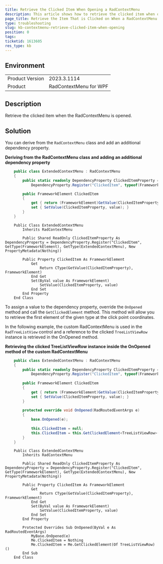 ```yaml
---
title: Retrieve the Clicked Item When Opening a RadContextMenu
description: This article shows how to retrieve the clicked item when opening the RadContextMenu
page_title: Retrieve the Item That is Clicked on When a RadContextMenu is Opened
type: troubleshooting
slug: kb-contextmenu-retrieve-clicked-item-when-opening
position: 0
tags: 
ticketid: 1613605
res_type: kb
---
```


## Environment
<table>
	<tr>
		<td>Product Version</td>
		<td>2023.3.1114</td>
	</tr>
	<tr>
		<td>Product</td>
		<td>RadContextMenu for WPF</td>
	</tr>
</table>

## Description

Retrieve the clicked item when the RadContextMenu is opened.

## Solution

You can derive from the `RadContextMenu` class and add an additional dependency property.

__Deriving from the RadContextMenu class and adding an additional dependency property__
```C#
	public class ExtendedContextMenu : RadContextMenu
	{
	    public static readonly DependencyProperty ClickedItemProperty =
	        DependencyProperty.Register("ClickedItem", typeof(FrameworkElement), typeof(ExtendedContextMenu), new PropertyMetadata(null));

	    public FrameworkElement ClickedItem
	    {
	        get { return (FrameworkElement)GetValue(ClickedItemProperty); }
	        set { SetValue(ClickedItemProperty, value); }
	    }
	}
```
```VB.NET
	Public Class ExtendedContextMenu
	    Inherits RadContextMenu

	    Public Shared ReadOnly ClickedItemProperty As DependencyProperty = DependencyProperty.Register("ClickedItem", GetType(FrameworkElement), GetType(ExtendedContextMenu), New PropertyMetadata(Nothing))

	    Public Property ClickedItem As FrameworkElement
	        Get
	            Return CType(GetValue(ClickedItemProperty), FrameworkElement)
	        End Get
	        Set(ByVal value As FrameworkElement)
	            SetValue(ClickedItemProperty, value)
	        End Set
	    End Property
	End Class
```

To assign a value to the dependency property, override the `OnOpened` method and call the `GetClickedElement` method. This method will allow you to retrieve the first element of the given type at the click point coordinates. 

In the following example, the custom RadContextMenu is used in the `RadTreeListView` control and a reference to the clicked `TreeListViewRow` instance is retrieved in the OnOpened method.

__Retrieving the clicked TreeListViewRow instance inside the OnOpened method of the custom RadContextMenu__
```C#
	public class ExtendedContextMenu : RadContextMenu
	{
	    public static readonly DependencyProperty ClickedItemProperty =
	        DependencyProperty.Register("ClickedItem", typeof(FrameworkElement), typeof(ExtendedContextMenu), new PropertyMetadata(null));
	
	    public FrameworkElement ClickedItem
	    {
	        get { return (FrameworkElement)GetValue(ClickedItemProperty); }
	        set { SetValue(ClickedItemProperty, value); }
	    }
	
	    protected override void OnOpened(RadRoutedEventArgs e)
	    {
	        base.OnOpened(e);
	
	        this.ClickedItem = null;
	        this.ClickedItem = this.GetClickedElement<TreeListViewRow>();
	    }
	}
```
```VB.NET
	Public Class ExtendedContextMenu
	    Inherits RadContextMenu

	    Public Shared ReadOnly ClickedItemProperty As DependencyProperty = DependencyProperty.Register("ClickedItem", GetType(FrameworkElement), GetType(ExtendedContextMenu), New PropertyMetadata(Nothing))

	    Public Property ClickedItem As FrameworkElement
	        Get
	            Return CType(GetValue(ClickedItemProperty), FrameworkElement)
	        End Get
	        Set(ByVal value As FrameworkElement)
	            SetValue(ClickedItemProperty, value)
	        End Set
	    End Property

	    Protected Overrides Sub OnOpened(ByVal e As RadRoutedEventArgs)
	        MyBase.OnOpened(e)
	        Me.ClickedItem = Nothing
	        Me.ClickedItem = Me.GetClickedElement(Of TreeListViewRow)()
	    End Sub
	End Class
```